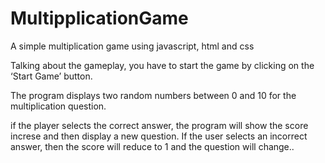 # MultipplicationGame

A simple multiplication game using javascript, html and css 

Talking about the gameplay, you have to start the game by clicking on the ‘Start Game’ button. 

The program displays two random numbers between 0 and 10 for the multiplication question.

 if the player selects the correct answer, the program will show the score increse and then display a new question. If the user selects an incorrect answer, then the score will reduce to 1 and the question will change..
